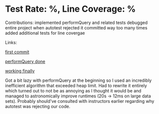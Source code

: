 # Test Rate: %, Line Coverage: %

Contributions:
implemented performQuery and related tests
debugged entire project when autotest rejected it
committed way too many times
added additional tests for line covergae

Links:

[first commit](https://github.com/CS310-2017Jan/cpsc310project_team78/commit/63984000c83ab4545454f9e5468358a2053f6d76)


[performQuery done](https://github.com/CS310-2017Jan/cpsc310project_team78/commit/b1e46473bb17667a1191a04744e26f822c7d590b)


[working finally](https://github.com/CS310-2017Jan/cpsc310project_team78/commit/9521e7d7b1491513409b1c76acef4e9e57d194e7)


Got a bit lazy with performQuery at the beginning so I used an incredibly inefficient algorithm that exceeded heap limit.
Had to rewrite it entirely which turned out to not be as annoying as I thought it would be and managed to astronomically
improve runtimes (20s -> 12ms on large data sets). Probably should've consulted with instructors earlier regarding why autotest
was rejecting our code.
